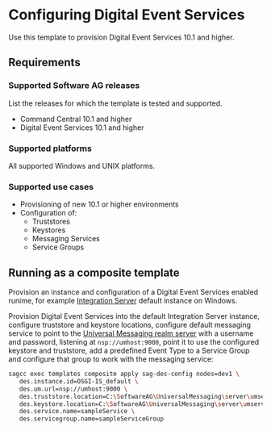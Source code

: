 # Configuring Digital Event Services

Use this template to provision Digital Event Services 10.1 and higher.

## Requirements

### Supported Software AG releases

List the releases for which the template is tested and supported.

* Command Central 10.1 and higher
* Digital Event Services 10.1 and higher

### Supported platforms

All supported Windows and UNIX platforms.

### Supported use cases

* Provisioning of new 10.1 or higher environments
* Configuration of:
  * Truststores
  * Keystores
  * Messaging Services
  * Service Groups

## Running as a composite template

Provision an instance and configuration of a Digital Event Services enabled runime,
for example [Integration Server](../sag-is-server/) default instance
on Windows.

Provision Digital Event Services into the default Integration Server
instance, configure truststore and keystore locations, configure default messaging service to point to the
[Universal Messaging realm server](../sag-um-server/) with a username and password, 
listening at `nsp://umhost:9000`, point it to use the configured keystore and truststore, 
add a predefined Event Type to a Service Group and configure that group to work with the messaging service:

 ```bash
 sagcc exec templates composite apply sag-des-config nodes=dev1 \
    des.instance.id=OSGI-IS_default \ 
	des.um.url=nsp://umhost:9000 \
	des.truststore.location=C:\SoftwareAG\UniversalMessaging\server\umserver\bin\nirvanacacerts.jks \
	des.keystore.location=C:\SoftwareAG\UniversalMessaging\server\umserver\bin\server.jks \
	des.service.name=sampleService \ 
	des.servicegroup.name=sampleServiceGroup
```
